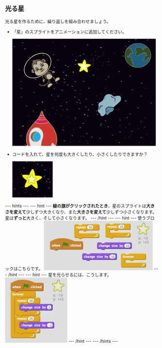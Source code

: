 ## 光る星

光る星を作るために、繰り返しを組み合わせましょう。

+ 「星」のスプライトをアニメーションに追加してください。
    
    ![Adding a star sprite](images/space-star-sprite.png)

+ コードを入れて、星を何度も大きくしたり、小さくしたりできますか？
    
    ![Testing a shining star](images/space-star-test.png)

\--- hints \--- \--- hint \--- **緑の旗がクリックされたとき**、星のスプライトは**大きさを変えて**少しずつ大きくなり、また**大きさを変えて**少しずつ小さくなります。 星は**ずっと**大きく、そして小さくなります。 \--- /hint \--- \--- hint \--- 使うブロックはこちらです。 ![Blocks for a shining star](images/space-star-blocks.png) \--- /hint \--- \--- hint \--- 星を光らせるには、こうします。 ![Code for a shining star](images/space-star-code.png) \--- /hint \--- \--- /hints \---